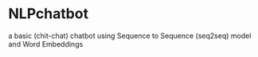 # NLPchatbot
a basic (chit-chat) chatbot using Sequence to Sequence (seq2seq) model and Word Embeddings

